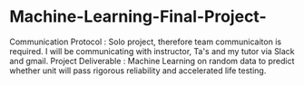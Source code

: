 # Machine-Learning-Final-Project-
Communication Protocol : Solo project, therefore team communicaiton is required. I will be communicating with instructor, Ta's and my tutor via Slack and gmail. 
Project Deliverable : Machine Learning on random data to predict whether unit will pass rigorous reliability and accelerated life testing. 


